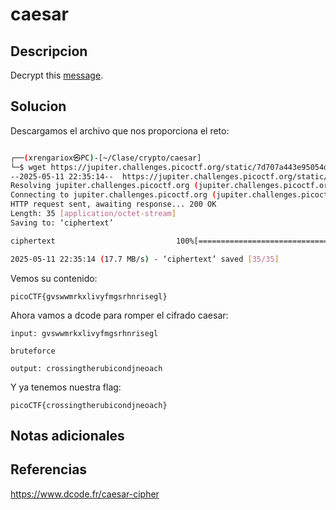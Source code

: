 # caesar

## Descripcion
Decrypt this [message](https://jupiter.challenges.picoctf.org/static/7d707a443e95054dc4cf30b1d9522ef0/ciphertext).
## Solucion
Descargamos el archivo que nos proporciona el reto:
```sh

┌──(xrengariox㉿PC)-[~/Clase/crypto/caesar]
└─$ wget https://jupiter.challenges.picoctf.org/static/7d707a443e95054dc4cf30b1d9522ef0/ciphertext     
--2025-05-11 22:35:14--  https://jupiter.challenges.picoctf.org/static/7d707a443e95054dc4cf30b1d9522ef0/ciphertext
Resolving jupiter.challenges.picoctf.org (jupiter.challenges.picoctf.org)... 3.131.60.8
Connecting to jupiter.challenges.picoctf.org (jupiter.challenges.picoctf.org)|3.131.60.8|:443... connected.
HTTP request sent, awaiting response... 200 OK
Length: 35 [application/octet-stream]
Saving to: ‘ciphertext’

ciphertext                           100%[===================================================================>]      35  --.-KB/s    in 0s      

2025-05-11 22:35:14 (17.7 MB/s) - ‘ciphertext’ saved [35/35]
```

Vemos su contenido:
```
picoCTF{gvswwmrkxlivyfmgsrhnrisegl}
```

Ahora vamos a dcode para romper el cifrado caesar:
```
input: gvswwmrkxlivyfmgsrhnrisegl

bruteforce

output: crossingtherubicondjneoach 
```

Y ya tenemos nuestra flag:
```flag
picoCTF{crossingtherubicondjneoach}
```

## Notas adicionales

## Referencias
https://www.dcode.fr/caesar-cipher